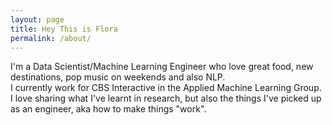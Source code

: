 ```yaml
---
layout: page
title: Hey This is Flora
permalink: /about/
---
```


I'm a Data Scientist/Machine Learning Engineer who love great food, new destinations, pop music on weekends and also NLP.  
I currently work for CBS Interactive in the Applied Machine Learning Group.  
I love sharing what I've learnt in research, but also the things I've picked up as an engineer, aka how to make things "work".  
